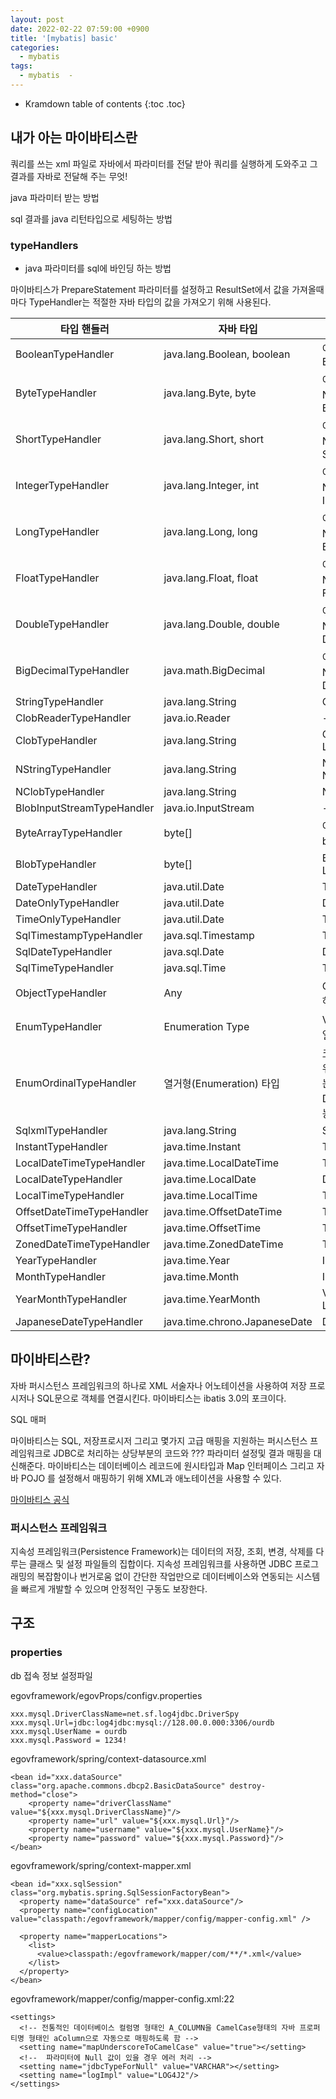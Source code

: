 ```yaml
---
layout: post
date: 2022-02-22 07:59:00 +0900
title: '[mybatis] basic'
categories:
  - mybatis
tags:
  - mybatis  -
---
```


* Kramdown table of contents
{:toc .toc}

## 내가 아는 마이바티스란

쿼리를 쓰는 xml 파일로 자바에서 파라미터를 전달 받아 쿼리를 실행하게 도와주고 그 결과를 자바로 전달해 주는 무엇!

java 파라미터 받는 방법

sql 결과를 java 리턴타입으로 세팅하는 방법



### typeHandlers

- java 파라미터를 sql에 바인딩 하는 방법

마이바티스가 PrepareStatement 파라미터를 설정하고 ResultSet에서 값을 가져올때마다 TypeHandler는 적절한 자바 타입의 값을 가져오기 위해 사용된다.

| 타입 핸들러                | 자바 타입                     | JDBC 타입                                                                      |
|----------------------------|-------------------------------|------------------------------------------------------------------------------|
| BooleanTypeHandler         | java.lang.Boolean, boolean    | 어떤 호환가능한 BOOLEAN                                                       |
| ByteTypeHandler            | java.lang.Byte, byte          | 어떤 호환가능한 NUMERIC 또는 BYTE                                              |
| ShortTypeHandler           | java.lang.Short, short        | 어떤 호환가능한 NUMERIC 또는 SMALLINT                                          |
| IntegerTypeHandler         | java.lang.Integer, int        | 어떤 호환가능한 NUMERIC 또는 INTEGER                                           |
| LongTypeHandler            | java.lang.Long, long          | 어떤 호환가능한 NUMERIC 또는 BIGINT                                            |
| FloatTypeHandler           | java.lang.Float, float        | 어떤 호환가능한 NUMERIC 또는 FLOAT                                             |
| DoubleTypeHandler          | java.lang.Double, double      | 어떤 호환가능한 NUMERIC 또는 DOUBLE                                            |
| BigDecimalTypeHandler      | java.math.BigDecimal          | 어떤 호환가능한 NUMERIC 또는 DECIMAL                                           |
| StringTypeHandler          | java.lang.String              | CHAR, VARCHAR                                                                |
| ClobReaderTypeHandler      | java.io.Reader                | -                                                                            |
| ClobTypeHandler            | java.lang.String              | CLOB, LONGVARCHAR                                                            |
| NStringTypeHandler         | java.lang.String              | NVARCHAR, NCHAR                                                              |
| NClobTypeHandler           | java.lang.String              | NCLOB                                                                        |
| BlobInputStreamTypeHandler | java.io.InputStream           | -                                                                            |
| ByteArrayTypeHandler       | byte[]                        | 어떤 호환가능한 byte 스트림 타입                                               |
| BlobTypeHandler            | byte[]                        | BLOB, LONGVARBINARY                                                          |
| DateTypeHandler            | java.util.Date                | TIMESTAMP                                                                    |
| DateOnlyTypeHandler        | java.util.Date                | DATE                                                                         |
| TimeOnlyTypeHandler        | java.util.Date                | TIME                                                                         |
| SqlTimestampTypeHandler    | java.sql.Timestamp            | TIMESTAMP                                                                    |
| SqlDateTypeHandler         | java.sql.Date                 | DATE                                                                         |
| SqlTimeTypeHandler         | java.sql.Time                 | TIME                                                                         |
| ObjectTypeHandler          | Any                           | OTHER, 또는   명시하지 않는                                                    |
| EnumTypeHandler            | Enumeration Type              | VARCHAR –   문자열 호환타입.                                                  |
| EnumOrdinalTypeHandler     | 열거형(Enumeration) 타입      | 코드자체가 아니라 위치를 저장할수 있는 NUMERIC 또는 DOUBLE와 호환가능한 타입       |
| SqlxmlTypeHandler          | java.lang.String              | SQLXML                                                                       |
| InstantTypeHandler         | java.time.Instant             | TIMESTAMP                                                                    |
| LocalDateTimeTypeHandler   | java.time.LocalDateTime       | TIMESTAMP                                                                    |
| LocalDateTypeHandler       | java.time.LocalDate           | DATE                                                                         |
| LocalTimeTypeHandler       | java.time.LocalTime           | TIME                                                                         |
| OffsetDateTimeTypeHandler  | java.time.OffsetDateTime      | TIMESTAMP                                                                    |
| OffsetTimeTypeHandler      | java.time.OffsetTime          | TIME                                                                         |
| ZonedDateTimeTypeHandler   | java.time.ZonedDateTime       | TIMESTAMP                                                                    |
| YearTypeHandler            | java.time.Year                | INTEGER                                                                      |
| MonthTypeHandler           | java.time.Month               | INTEGER                                                                      |
| YearMonthTypeHandler       | java.time.YearMonth           | VARCHAR or LONGVARCHAR                                                       |
| JapaneseDateTypeHandler    | java.time.chrono.JapaneseDate | DATE                                                                         |


## 마이바티스란?

자바 퍼시스턴스 프레임워크의 하나로 XML 서술자나 어노테이션을 사용하여 저장 프로시저나 SQL문으로 객체를 연결시킨다.
마이바티스는 ibatis 3.0의 포크이다.

SQL 매퍼

마이바티스는 SQL, 저장프로시저 그리고 몇가지 고급 매핑을 지원하는 퍼시스턴스 프레임워크로
JDBC로 처리하는 상당부분의 코드와 ???
파라미터 설정및 결과 매핑을 대신해준다.
마이바티스는 데이터베이스 레코드에 원시타입과 Map 인터페이스 그리고 자바 POJO 를 설정해서 매핑하기 위해 XML과 애노테이션을 사용할 수 있다.

[마이바티스 공식](https://mybatis.org/mybatis-3/ko/index.html)


### 퍼시스턴스 프레임워크

지속성 프레임워크(Persistence Framework)는 데이터의 저장, 조회, 변경, 삭제를 다루는 클래스 및 설정 파일들의 집합이다.
지속성 프레임워크를 사용하면 JDBC 프로그래밍의 복잡함이나 번거로움 없이 간단한 작업만으로 데이터베이스와 연동되는 시스템을 빠르게 개발할 수 있으며 안정적인 구동도 보장한다.



## 구조

### properties

db 접속 정보 설정파일

egovframework/egovProps/configv.properties

```
xxx.mysql.DriverClassName=net.sf.log4jdbc.DriverSpy
xxx.mysql.Url=jdbc:log4jdbc:mysql://128.00.0.000:3306/ourdb
xxx.mysql.UserName = ourdb
xxx.mysql.Password = 1234!
```

egovframework/spring/context-datasource.xml

```
<bean id="xxx.dataSource" class="org.apache.commons.dbcp2.BasicDataSource" destroy-method="close">
    <property name="driverClassName" value="${xxx.mysql.DriverClassName}"/>
    <property name="url" value="${xxx.mysql.Url}"/>
    <property name="username" value="${xxx.mysql.UserName}"/>
    <property name="password" value="${xxx.mysql.Password}"/>
</bean>
```

egovframework/spring/context-mapper.xml

```
<bean id="xxx.sqlSession" class="org.mybatis.spring.SqlSessionFactoryBean">
  <property name="dataSource" ref="xxx.dataSource"/>
  <property name="configLocation" value="classpath:/egovframework/mapper/config/mapper-config.xml" />

  <property name="mapperLocations">
    <list>
      <value>classpath:/egovframework/mapper/com/**/*.xml</value>
    </list>
  </property>
</bean>
```

egovframework/mapper/config/mapper-config.xml:22
```
<settings>
  <!-- 전통적인 데이터베이스 컬럼명 형태인 A_COLUMN을 CamelCase형태의 자바 프로퍼티명 형태인 aColumn으로 자동으로 매핑하도록 함 -->
  <setting name="mapUnderscoreToCamelCase" value="true"></setting>
  <!--  파라미터에 Null 값이 있을 경우 에러 처리 -->
  <setting name="jdbcTypeForNull" value="VARCHAR"></setting>
  <setting name="logImpl" value="LOG4J2"/>
</settings>
```
